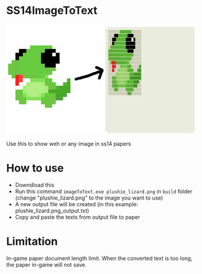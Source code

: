 # SS14ImageToText

![WEH](https://github.com/mio780308/SS14ImageToText/blob/main/image/whatitdoes.png)

Use this to show weh or any image in ss14 papers

# How to use

* Downdload this
* Run this command `imageToText.exe plushie_lizard.png` in `build` folder (change "plushie_lizard.png" to the image you want to use)
* A new output file will be created (in this example: plushie_lizard.png_output.txt)
* Copy and paste the texts from output file to paper

# Limitation
In-game paper document length limit. When the converted text is too long, the paper in-game will not save.
